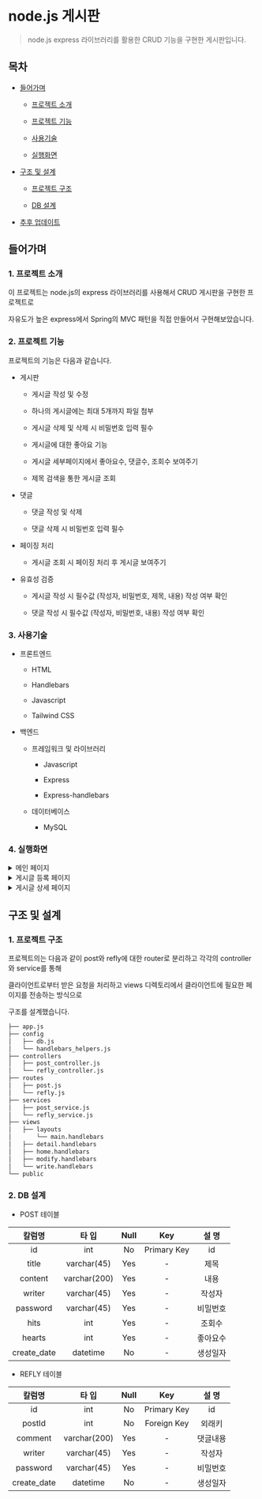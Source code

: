 # node.js 게시판

> node.js express 라이브러리를 활용한 CRUD 기능을 구현한 게시판입니다.

## 목차

- [들어가며](#들어가며)

  - [프로젝트 소개](#1-프로젝트-소개)

  - [프로젝트 기능](#2-프로젝트-기능)

  - [사용기술](#3-사용기술)
  - [실행화면](#4-실행화면)

- [구조 및 설계](#구조-및-설계)

  - [프로젝트 구조](#1-프로젝트-구조)

  - [DB 설계](#2-db-설계)

- [추후 업데이트](#추후-업데이트)

## 들어가며

### 1. 프로젝트 소개

이 프로젝트는 node.js의 express 라이브러리를 사용해서 CRUD 게시판을 구현한 프로젝트로

자유도가 높은 express에서 Spring의 MVC 패턴을 직접 만들어서 구현해보았습니다.

### 2. 프로젝트 기능

프로젝트의 기능은 다음과 같습니다.

- 게시판

  - 게시글 작성 및 수정

  - 하나의 게시글에는 최대 5개까지 파일 첨부

  - 게시글 삭제 및 삭제 시 비밀번호 입력 필수

  - 게시글에 대한 좋아요 기능

  - 게시글 세부페이지에서 좋아요수, 댓글수, 조회수 보여주기

  - 제목 검색을 통한 게시글 조회

- 댓글

  - 댓글 작성 및 삭제

  - 댓글 삭제 시 비밀번호 입력 필수

- 페이징 처리

  - 게시글 조회 시 페이징 처리 후 게시글 보여주기

- 유효성 검증

  - 게시글 작성 시 필수값 (작성자, 비밀번호, 제목, 내용) 작성 여부 확인

  - 댓글 작성 시 필수값 (작성자, 비밀번호, 내용) 작성 여부 확인

### 3. 사용기술

- 프론트엔드

  - HTML

  - Handlebars

  - Javascript

  - Tailwind CSS

- 백엔드

  - 프레임워크 및 라이브러리

    - Javascript

    - Express

    - Express-handlebars

  - 데이터베이스

    - MySQL

### 4. 실행화면

<details>
<summary>메인 페이지</summary>

![image](https://github.com/jeehwan-lee/springboot-crud-board/assets/26796099/98b6351b-80aa-4559-99c7-36a854776977)

</details>

<details>
<summary>게시글 등록 페이지</summary>

![image](https://github.com/jeehwan-lee/node_crud_1/assets/26796099/447e5b27-6559-40f1-afa7-0dfc7399fa5b)

</details>

<details>
<summary>게시글 상세 페이지</summary>

![image](https://github.com/jeehwan-lee/springboot-crud-board/assets/26796099/4c5b4a10-bc68-4494-be34-e061d132f191)

</details>

## 구조 및 설계

### 1. 프로젝트 구조

프로젝트의는 다음과 같이 post와 refly에 대한 router로 분리하고 각각의 controller와 service를 통해

클라이언트로부터 받은 요청을 처리하고 views 디렉토리에서 클라이언트에 필요한 페이지를 전송하는 방식으로

구조를 설계했습니다.

```bash
├── app.js
├── config
│   ├── db.js
│   └── handlebars_helpers.js
├── controllers
│   ├── post_controller.js
│   └── refly_controller.js
├── routes
│   ├── post.js
│   └── refly.js
├── services
│   ├── post_service.js
│   └── refly_service.js
├── views
│   ├── layouts
│       └── main.handlebars
│   ├── detail.handlebars
│   ├── home.handlebars
│   ├── modify.handlebars
│   └── write.handlebars
└── public
```

### 2. DB 설계

- POST 테이블

|   칼럼명    |    타 입     | Null |     Key     |  설 명   |
| :---------: | :----------: | :--: | :---------: | :------: |
|     id      |     int      |  No  | Primary Key |    id    |
|    title    | varchar(45)  | Yes  |      -      |   제목   |
|   content   | varchar(200) | Yes  |      -      |   내용   |
|   writer    | varchar(45)  | Yes  |      -      |  작성자  |
|  password   | varchar(45)  | Yes  |      -      | 비밀번호 |
|    hits     |     int      | Yes  |      -      |  조회수  |
|   hearts    |     int      | Yes  |      -      | 좋아요수 |
| create_date |   datetime   |  No  |      -      | 생성일자 |

- REFLY 테이블

|   칼럼명    |    타 입     | Null |     Key     |  설 명   |
| :---------: | :----------: | :--: | :---------: | :------: |
|     id      |     int      |  No  | Primary Key |    id    |
|   postId    |     int      |  No  | Foreign Key |  외래키  |
|   comment   | varchar(200) | Yes  |      -      | 댓글내용 |
|   writer    | varchar(45)  | Yes  |      -      |  작성자  |
|  password   | varchar(45)  | Yes  |      -      | 비밀번호 |
| create_date |   datetime   |  No  |      -      | 생성일자 |
